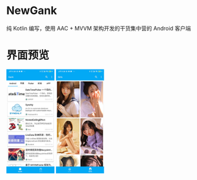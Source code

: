 # NewGank
纯 Kotlin 编写，使用 AAC + MVVM 架构开发的干货集中营的 Android 客户端

# 界面预览

<img src="https://github.com/xiaofei-dev/NewGank/blob/master/art/preview1.jpg" width="25%" height="25%">     <img src="https://github.com/xiaofei-dev/NewGank/blob/master/art/preview2.jpg" width="25%" height="25%">
